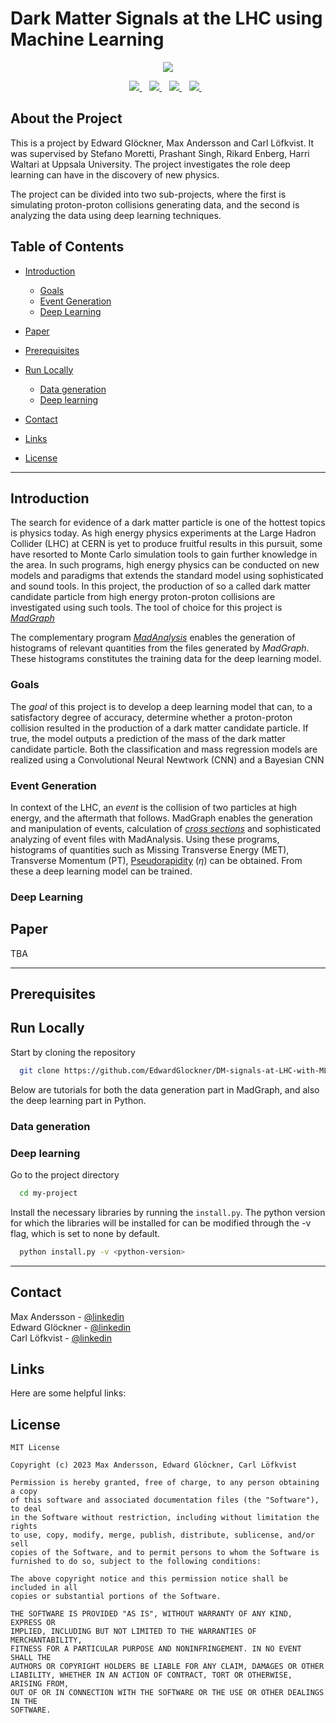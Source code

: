 # Dark Matter Signals at the LHC using Machine Learning


<p align='center'>
  <a href="https://github.com/EdwardGlockner/DM-signals-at-LHC-with-ML/graphs/contributors">
    <img src="https://contrib.rocks/image?repo=EdwardGlockner/DM-signals-at-LHC-with-ML" />
  </a>
</p>
  
  
<p align='center'>
  <a href="https://instagram.com/alexandresanlim">
    <img src="https://img.shields.io/badge/Python-FFD43B?style=for-the-badge&logo=python&logoColor=blue" />        
  </a>&nbsp;&nbsp;
  <a href="https://www.linkedin.com/in/alexandresanlim/">
    <img src="https://img.shields.io/badge/Shell_Script-121011?style=for-the-badge&logo=gnu-bash&logoColor=white" />
  </a>&nbsp;&nbsp;
  <a href="https://www.linkedin.com/in/alexandresanlim/">
    <img src="https://img.shields.io/badge/TensorFlow-FF6F00?style=for-the-badge&logo=tensorflow&logoColor=white" />
  </a>&nbsp;&nbsp;
  <a href="https://instagram.com/alexandresanlim">
    <img src="https://img.shields.io/badge/Keras-FF0000?style=for-the-badge&logo=keras&logoColor=white" />        
  </a>&nbsp;&nbsp;
</p>

## About the Project
This is a project by Edward Glöckner, Max Andersson and Carl Löfkvist. It was supervised by Stefano Moretti, Prashant Singh, Rikard Enberg, Harri Waltari at Uppsala University. The project investigates the role deep learning can have in the discovery of new physics.

The project can be divided into two sub-projects, where the first is simulating proton-proton collisions generating data, and the second is analyzing the data using deep learning techniques. 

<!-- Table of Contents -->
## Table of Contents
  - [Introduction](#introduction)
    * [Goals](#goals)
    * [Event Generation](#event-generation)
    * [Deep Learning](#deep-learning)
  - [Paper](#paper)

  - [Prerequisites](#prerequisites)
  - [Run Locally](#run-locally)
    * [Data generation](#data-generation)
    * [Deep learning](#deep-learning)

  - [Contact](#contact)
  - [Links](#links)
  - [License](#license)

---
## Introduction
The search for evidence of a dark matter particle is one of the hottest topics is physics today. As high energy physics experiments at the Large Hadron Collider (LHC) at CERN is yet to produce fruitful results in this pursuit, some have resorted to Monte Carlo simulation tools to gain further knowledge in the area. In such programs, high energy physics can be conducted on new models and paradigms that extends the standard model using sophisticated and sound tools. In this project, the production of so a called dark matter candidate particle from high energy proton-proton collisions are investigated using such tools. The tool of choice for this project is *[MadGraph](https://nloaccess.in2p3.fr/tools/MG5/index)*

The complementary program *[MadAnalysis](https://launchpad.net/madanalysis5)* enables the generation of histograms of relevant quantities from the files generated by *MadGraph*. These histograms constitutes the training data for the deep learning model.

### Goals
The *goal* of this project is to develop a deep learning model that can, to a satisfactory degree of accuracy, determine whether a proton-proton collision resulted in the production of a dark matter candidate particle. If true, the model outputs a prediction of the mass of the dark matter candidate particle. Both the classification and mass regression models are realized using a Convolutional Neural Newtwork (CNN) and a Bayesian CNN

### Event Generation
In context of the LHC, an *event* is the collision of two particles at high energy, and the aftermath that follows. MadGraph enables the generation and manipulation of events, calculation of *[cross sections](https://en.wikipedia.org/wiki/Cross_section_(physics))* and sophisticated analyzing of event files with MadAnalysis. Using these programs, histograms of quantities such as Missing Transverse Energy (MET), Transverse Momentum (PT), [Pseudorapidity](https://en.wikipedia.org/wiki/Pseudorapidity) ($\eta$) can be obtained. From these a deep learning model can be trained.


### Deep Learning
<!--- What is Deep Learning compared to regualar machine learning -->
<!--- What is the model(s) trying to predict? Mass and type of model -->
<!--- Architecture? CNN (mention general structure of layers), and bCNN
<!--- Possible tell what accuracy the model obtained? -->

## Paper
TBA

---

<!-- Prerequisites -->
## Prerequisites

 
<!-- Run Locally -->
## Run Locally

Start by cloning the repository

```bash
  git clone https://github.com/EdwardGlockner/DM-signals-at-LHC-with-ML.git
```

Below are tutorials for both the data generation part in MadGraph, and also the deep learning part in Python.

### Data generation

### Deep learning

Go to the project directory

```bash
  cd my-project
```

Install the necessary libraries by running the `install.py`. The python version for which the libraries will be installed for can be modified through the -v flag, which is set to none by default.

```bash
  python install.py -v <python-version>
```

---
<!-- Contact -->
## Contact
Max Andersson - [@linkedin](https://www.linkedin.com/in/maxandersson314/)  
Edward Glöckner - [@linkedin](https://www.linkedin.com/in/edwardglockner/)  
Carl Löfkvist - [@linkedin](https://www.linkedin.com/in/carl-löfkvist-208371225/)

<!-- Links -->
## Links

Here are some helpful links:

<!-- License -->
## License

```
MIT License

Copyright (c) 2023 Max Andersson, Edward Glöckner, Carl Löfkvist

Permission is hereby granted, free of charge, to any person obtaining a copy
of this software and associated documentation files (the "Software"), to deal
in the Software without restriction, including without limitation the rights
to use, copy, modify, merge, publish, distribute, sublicense, and/or sell
copies of the Software, and to permit persons to whom the Software is
furnished to do so, subject to the following conditions:

The above copyright notice and this permission notice shall be included in all
copies or substantial portions of the Software.

THE SOFTWARE IS PROVIDED "AS IS", WITHOUT WARRANTY OF ANY KIND, EXPRESS OR
IMPLIED, INCLUDING BUT NOT LIMITED TO THE WARRANTIES OF MERCHANTABILITY,
FITNESS FOR A PARTICULAR PURPOSE AND NONINFRINGEMENT. IN NO EVENT SHALL THE
AUTHORS OR COPYRIGHT HOLDERS BE LIABLE FOR ANY CLAIM, DAMAGES OR OTHER
LIABILITY, WHETHER IN AN ACTION OF CONTRACT, TORT OR OTHERWISE, ARISING FROM,
OUT OF OR IN CONNECTION WITH THE SOFTWARE OR THE USE OR OTHER DEALINGS IN THE
SOFTWARE.
```




